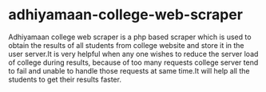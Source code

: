 # adhiyamaan-college-web-scraper
Adhiyamaan college web scraper is a php based scraper which is used to obtain the results of all students from college website and store it in the user server.It is very helpful when any one wishes to reduce the server load of college during results, because of too many requests college server tend to fail and unable to handle those requests at same time.It will help all the students to get their results faster.
